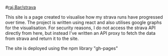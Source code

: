 #[raj.Bar/strava](https://raj.bar/strava)

This site is a page created to visualise how my strava runs have progressed over time. The project is written using react and also utilises google graphs for the visualisation.
For security reasons, I do not access the strava API directly from here, but instead I've written an API proxy to fetch the data from strava and return it to the site.

The site is deployed using the npm library "gh-pages"
